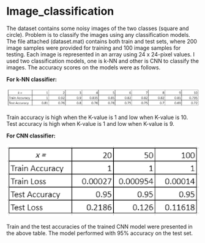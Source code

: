 # Image_classification

The dataset contains some noisy images of the two classes (square and circle). Problem is to classify the images using any classification models. The file attached (dataset.mat) contains both train and test sets, where 200 image samples were provided for training and 100 image samples for testing. Each image is represented in an array using 24 x 24-pixel values. I used two classification models, one is k-NN and other is CNN to classify the images. The accuracy scores on the models were as follows.

**For k-NN classifier:**

![For k-NN classifier:](https://github.com/Harshasai1/Image_classification/blob/master/Knn.PNG)

Train accuracy is high when the K-value is 1 and low when K-value is 10. Test accuracy is high when K-value is 1 and low when K-value is 9. 


**For CNN classifier:**

![For CNN classifier:](https://github.com/Harshasai1/Image_classification/blob/master/Cnn.PNG)

Train and the test accuracies of the trained CNN model were presented in the above table. The model performed with 95% accuracy on the test set. 



